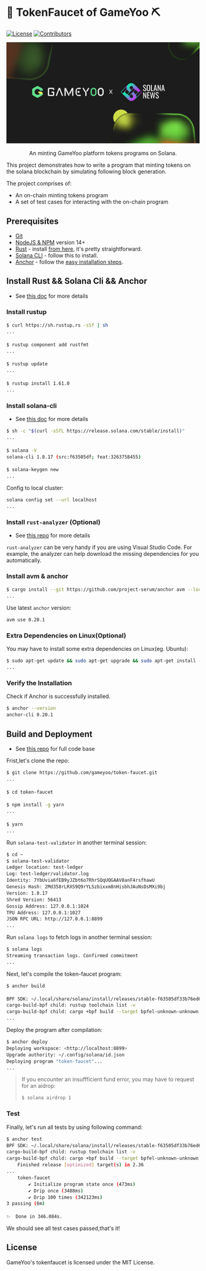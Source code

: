 # 🔫 TokenFaucet of GameYoo ⛏

[![License](https://img.shields.io/badge/license-MIT-blue)](https://github.com/gameyoo/token-faucet/blob/master/LICENSE)
[![Contributors](https://img.shields.io/github/contributors/gameyoo/token-faucet)](https://github.com/gameyoo/token-faucet/graphs/contributors)

<p align="center">
    <img src="./images/banner.png" />
</p>

<p align="center">
    An minting GameYoo platform tokens programs on Solana.
</p>

This project demonstrates how to write a program that minting tokens on the solana blockchain by simulating following block generation.

The project comprises of:

* An on-chain minting tokens program
* A set of test cases for interacting with the on-chain program

## Prerequisites

* [Git](https://git-scm.com/book/en/v2/Getting-Started-Installing-Git)
* [NodeJS & NPM](https://nodejs.org/en/) version 14+
* [Rust](https://rustup.rs/) - install [from here](https://www.rust-lang.org/tools/install#), it's pretty straightforward.
* [Solana CLI](https://docs.solana.com/cli/install-solana-cli-tools) - follow this to install.
* [Anchor](https://project-serum.github.io/anchor/) - follow the [easy installation steps](https://project-serum.github.io/anchor/getting-started/installation.html).

## Install Rust && Solana Cli && Anchor

* See [this doc](https://github.com/solana-labs/solana#) for more details

### Install rustup

```sh
$ curl https://sh.rustup.rs -sSf | sh
...

$ rustup component add rustfmt
...

$ rustup update
...

$ rustup install 1.61.0
...
```

### Install solana-cli

* See [this doc](https://docs.solana.com/cli/install-solana-cli-tools) for more details

```sh
$ sh -c "$(curl -sSfL https://release.solana.com/stable/install)"
...

$ solana -V
solana-cli 1.8.17 (src:f63505df; feat:3263758455)

$ solana-keygen new
...
```

Config to local cluster:

```sh
solana config set --url localhost
...
```

### Install `rust-analyzer` (Optional)

* See [this repo](https://github.com/rust-analyzer/rust-analyzer) for more details

`rust-analyzer` can be very handy if you are using Visual Studio Code. For example, the analyzer can help download the missing dependencies for you automatically.

### Install avm & anchor

```sh
$ cargo install --git https://github.com/project-serum/anchor avm --locked --force
...
```

Use latest `anchor` version:

```sh
avm use 0.20.1
```

### Extra Dependencies on Linux(Optional)

You may have to install some extra dependencies on Linux(eg. Ubuntu):

```sh
$ sudo apt-get update && sudo apt-get upgrade && sudo apt-get install -y pkg-config build-essential openssl libssl-dev libudev-dev
...

```

### Verify the Installation

Check if Anchor is successfully installed.

```sh
$ anchor --version
anchor-cli 0.20.1
```

## Build and Deployment

* See [this repo](https://github.com/gameyoo/token-faucet) for full code base

Frist,let's clone the repo:

```sh
$ git clone https://github.com/gameyoo/token-faucet.git
...

$ cd token-faucet

$ npm install -g yarn
...

$ yarn
...
```

Run `solana-test-validator` in another terminal session:

```sh
$ cd ~
$ solana-test-validator
Ledger location: test-ledger
Log: test-ledger/validator.log
Identity: 7YbUvia6fEB9yJZbt6o7RhrSQqUQGAAV8anF4rsfhawU
Genesis Hash: 2Md358rLRXS9Q9rYLSzbixxm8nHisbhJAuNsDsMXi9bj
Version: 1.8.17
Shred Version: 56413
Gossip Address: 127.0.0.1:1024
TPU Address: 127.0.0.1:1027
JSON RPC URL: http://127.0.0.1:8899
...
```

Run `solana logs` to fetch logs in another terminal session:

```sh
$ solana logs
Streaming transaction logs. Confirmed commitment
...
```

Next, let's compile the token-faucet program:

```sh
$ anchor build

BPF SDK: ~/.local/share/solana/install/releases/stable-f63505df33b76ed694257b87231c91620f4b8d68/solana-release/bin/sdk/bpf
cargo-build-bpf child: rustup toolchain list -v
cargo-build-bpf child: cargo +bpf build --target bpfel-unknown-unknown --release
...
```

Deploy the program after compilation:

```sh
$ anchor deploy
Deploying workspace: <http://localhost:8899>
Upgrade authority: ~/.config/solana/id.json
Deploying program "token-faucet"...
...
```

> If you encounter an insuffficient fund error, you may have to request for an aidrop:
> ```sh
> $ solana airdrop 1
> ```


### Test

Finally, let's run all tests by using following command:

```sh
$ anchor test
BPF SDK: ~/.local/share/solana/install/releases/stable-f63505df33b76ed694257b87231c91620f4b8d68/solana-release/bin/sdk/bpf
cargo-build-bpf child: rustup toolchain list -v
cargo-build-bpf child: cargo +bpf build --target bpfel-unknown-unknown --release
    Finished release [optimized] target(s) in 2.36
...
    token-faucet
        ✔ Initialize program state once (473ms)
        ✔ Drip once (3488ms)
        ✔ Drip 100 times (342123ms)
3 passing (6m)

✨  Done in 346.084s.
```

We should see all test cases passed,that's it!

## License

GameYoo's tokenfaucet is licensed under the MIT License.

